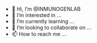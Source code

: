 - 👋 Hi, I’m @INMUNOGENLAB
- 👀 I’m interested in ...
- 🌱 I’m currently learning ...
- 💞️ I’m looking to collaborate on ...
- 📫 How to reach me ...

<!---
INMUNOGENLAB/INMUNOGENLAB is a ✨ special ✨ repository because its `README.md` (this file) appears on your GitHub profile.
You can click the Preview link to take a look at your changes.
--->
